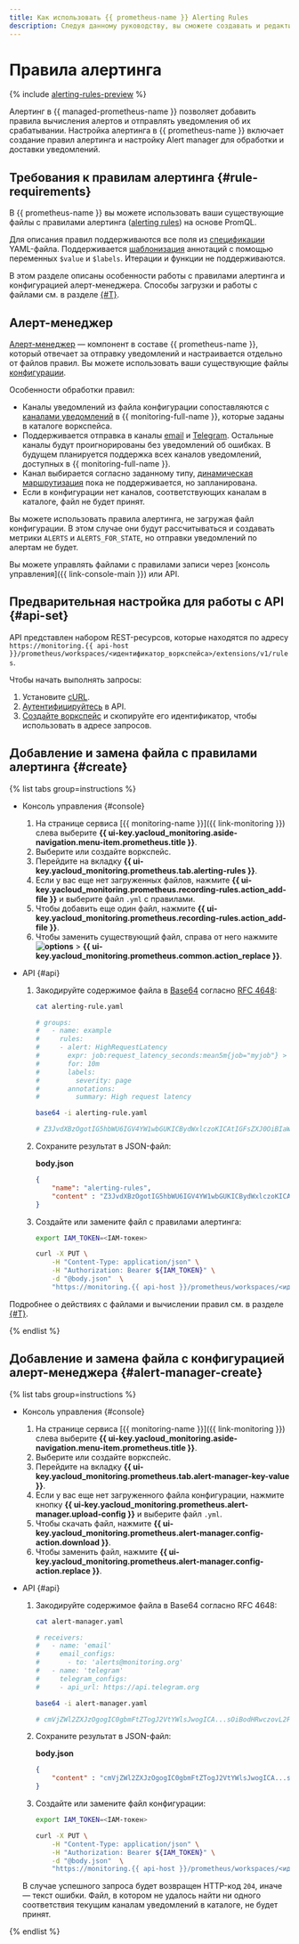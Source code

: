 ```yaml
---
title: Как использовать {{ prometheus-name }} Alerting Rules
description: Следуя данному руководству, вы сможете создавать и редактировать файлы {{ prometheus-name }} с правилами алертинга (alerting rules).
---
```


# Правила алертинга

{% include [alerting-rules-preview](../../../_includes/monitoring/alerting-rules-preview.md) %}

Алертинг в {{ managed-prometheus-name }} позволяет добавить правила вычисления алертов и отправлять уведомления об их срабатывании. Настройка алертинга в {{ prometheus-name }} включает создание правил алертинга и настройку Alert manager для обработки и доставки уведомлений.

## Требования к правилам алертинга {#rule-requirements}

В {{ prometheus-name }} вы можете использовать ваши существующие файлы с правилами алертинга ([alerting rules](https://prometheus.io/docs/prometheus/latest/configuration/alerting_rules/)) на основе PromQL.

Для описания правил поддерживаются все поля из [спецификации](https://prometheus.io/docs/prometheus/latest/configuration/recording_rules/) YAML-файла. Поддерживается [шаблонизация](https://prometheus.io/docs/prometheus/latest/configuration/template_examples/) аннотаций с помощью переменных `$value` и `$labels`. Итерации и функции не поддерживаются.

В этом разделе описаны особенности работы с правилами алертинга и конфигурацией алерт-менеджера. Способы загрузки и работы с файлами см. в разделе [{#T}](./recording-rules.md).

## Алерт-менеджер

[Алерт-менеджер](https://prometheus.io/docs/alerting/latest/alertmanager/) — компонент в составе {{ prometheus-name }}, который отвечает за отправку уведомлений и настраивается отдельно от файлов правил. Вы можете использовать ваши существующие файлы [конфигурации](https://prometheus.io/docs/alerting/latest/configuration/).

Особенности обработки правил:

* Каналы уведомлений из файла конфигурации сопоставляются с [каналами уведомлений](../../concepts/alerting/notification-channel.md) в {{ monitoring-full-name }}, которые заданы в каталоге воркспейса.
* Поддерживается отправка в каналы [email](https://prometheus.io/docs/alerting/latest/configuration/#email_config) и [Telegram](https://prometheus.io/docs/alerting/latest/configuration/#telegram_config). Остальные каналы будут проигнорированы без уведомлений об ошибках. В будущем планируется поддержка всех каналов уведомлений, доступных в {{ monitoring-full-name }}.
* Канал выбирается согласно заданному типу, [динамическая маршрутизация](https://prometheus.io/docs/alerting/latest/configuration/#route) пока не поддерживается, но запланирована.
* Если в конфигурации нет каналов, соответствующих каналам в каталоге, файл не будет принят.

Вы можете использовать правила алертинга, не загружая файл конфигурации. В этом случае они будут рассчитываться и создавать метрики `ALERTS` и `ALERTS_FOR_STATE`, но отправки уведомлений по алертам не будет.

Вы можете управлять файлами с правилами записи через [консоль управления]({{ link-console-main }}) или API.

## Предварительная настройка для работы с API {#api-set}

API представлен набором REST-ресурсов, которые находятся по адресу `https://monitoring.{{ api-host }}/prometheus/workspaces/<идентификатор_воркспейса>/extensions/v1/rules`. 

Чтобы начать выполнять запросы:

1. Установите [cURL](https://curl.haxx.se/).
1. [Аутентифицируйтесь](../../api-ref/authentication.md) в API.
1. [Создайте воркспейс](index.md#access) и скопируйте его идентификатор, чтобы использовать в адресе запросов.

## Добавление и замена файла с правилами алертинга {#create}

{% list tabs group=instructions %}

- Консоль управления {#console}

   1. На странице сервиса [{{ monitoring-name }}]({{ link-monitoring }}) слева выберите **{{ ui-key.yacloud_monitoring.aside-navigation.menu-item.prometheus.title }}**.
   1. Выберите или создайте воркспейс.
   1. Перейдите на вкладку **{{ ui-key.yacloud_monitoring.prometheus.tab.alerting-rules }}**.
   1. Если у вас еще нет загруженных файлов, нажмите **{{ ui-key.yacloud_monitoring.prometheus.recording-rules.action_add-file }}** и выберите файл `.yml` с правилами.
   1. Чтобы добавить еще один файл, нажмите **{{ ui-key.yacloud_monitoring.prometheus.recording-rules.action_add-file }}**.
   1. Чтобы заменить существующий файл, справа от него нажмите **![options](../../../_assets/horizontal-ellipsis.svg)** > **{{ ui-key.yacloud_monitoring.prometheus.common.action_replace }}**. 

- API {#api}

   1. Закодируйте содержимое файла в [Base64](https://en.wikipedia.org/wiki/Base64) согласно [RFC 4648](https://www.ietf.org/rfc/rfc4648.txt):

       ```bash
       cat alerting-rule.yaml

       # groups:
       #   - name: example
       #     rules:
       #     - alert: HighRequestLatency
       #       expr: job:request_latency_seconds:mean5m{job="myjob"} > 0.5
       #       for: 10m
       #       labels:
       #         severity: page
       #       annotations:
       #         summary: High request latency

       base64 -i alerting-rule.yaml

       # Z3JvdXBzOgotIG5hbWU6IGV4YW1wbGUKICBydWxlczoKICAtIGFsZXJ0OiBIaW...CBsYXRlbmN5Cg==
       ```

   1. Сохраните результат в JSON-файл:

       **body.json**

       ```json
       {
           "name": "alerting-rules",
           "content" : "Z3JvdXBzOgotIG5hbWU6IGV4YW1wbGUKICBydWxlczoKICAtIGFsZXJ0OiBIaW...CBsYXRlbmN5Cg=="
       }
       ```

   1. Создайте или замените файл с правилами алертинга:

       ```bash
       export IAM_TOKEN=<IAM-токен>

       curl -X PUT \
           -H "Content-Type: application/json" \
           -H "Authorization: Bearer ${IAM_TOKEN}" \
           -d "@body.json"  \
           "https://monitoring.{{ api-host }}/prometheus/workspaces/<идентификатор_воркспейса>/extensions/v1/rules"
       ```

Подробнее о действиях с файлами и вычислении правил см. в разделе [{#T}](./recording-rules.md).

{% endlist %}

## Добавление и замена файла с конфигурацией алерт-менеджера {#alert-manager-create}

{% list tabs group=instructions %}

- Консоль управления {#console}

   1. На странице сервиса [{{ monitoring-name }}]({{ link-monitoring }}) слева выберите **{{ ui-key.yacloud_monitoring.aside-navigation.menu-item.prometheus.title }}**.
   1. Выберите или создайте воркспейс.
   1. Перейдите на вкладку **{{ ui-key.yacloud_monitoring.prometheus.tab.alert-manager-key-value }}**.
   1. Если у вас еще нет загруженного файла конфигурации, нажмите кнопку **{{ ui-key.yacloud_monitoring.prometheus.alert-manager.upload-config }}** и выберите файл `.yml`.
   1. Чтобы скачать файл, нажмите **{{ ui-key.yacloud_monitoring.prometheus.alert-manager.config-action.download }}**.
   1. Чтобы заменить файл, нажмите **{{ ui-key.yacloud_monitoring.prometheus.alert-manager.config-action.replace }}**. 

- API {#api}

   1. Закодируйте содержимое файла в Base64 согласно RFC 4648:

       ```bash
       cat alert-manager.yaml

       # receivers:
       #   - name: 'email'
       #     email_configs:
       #       - to: 'alerts@monitoring.org'
       #   - name: 'telegram'
       #     telegram_configs:
       #     - api_url: https://api.telegram.org

       base64 -i alert-manager.yaml

       # cmVjZWl2ZXJzOgogIC0gbmFtZTogJ2VtYWlsJwogICA...sOiBodHRwczovL2FwaS50ZWxlZ3JhbS5vcmcKCg==
       ```

   1. Сохраните результат в JSON-файл:

       **body.json**

       ```json
       {
           "content" : "cmVjZWl2ZXJzOgogIC0gbmFtZTogJ2VtYWlsJwogICA...sOiBodHRwczovL2FwaS50ZWxlZ3JhbS5vcmcKCg=="
       }
       ```

   1. Создайте или замените файл конфигурации:

       ```bash
       export IAM_TOKEN=<IAM-токен>

       curl -X PUT \
           -H "Content-Type: application/json" \
           -H "Authorization: Bearer ${IAM_TOKEN}" \
           -d "@body.json"  \
           "https://monitoring.{{ api-host }}/prometheus/workspaces/<идентификатор_воркспейса>/extensions/v1/alertmanager"
       ```

   В случае успешного запроса будет возвращен HTTP-код `204`, иначе — текст ошибки. Файл, в котором не удалось найти ни одного соответствия текущим каналам уведомлений в каталоге, не будет принят.

{% endlist %}